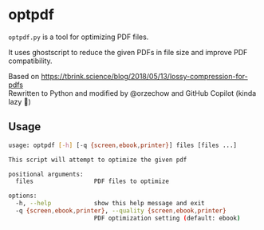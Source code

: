# optpdf

`optpdf.py` is a tool for optimizing PDF files.

It uses ghostscript to reduce the given PDFs in file size and improve PDF compatibility.

Based on https://tbrink.science/blog/2018/05/13/lossy-compression-for-pdfs  
Rewritten to Python and modified by @orzechow and GitHub Copilot (kinda lazy 🤙)


## Usage

```bash
usage: optpdf [-h] [-q {screen,ebook,printer}] files [files ...]

This script will attempt to optimize the given pdf

positional arguments:
  files                 PDF files to optimize

options:
  -h, --help            show this help message and exit
  -q {screen,ebook,printer}, --quality {screen,ebook,printer}
                        PDF optimization setting (default: ebook)
```